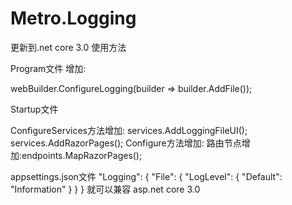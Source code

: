 # Metro.Logging
更新到.net core 3.0
使用方法

Program文件 
增加:

webBuilder.ConfigureLogging(builder => builder.AddFile());

Startup文件

ConfigureServices方法增加:
 services.AddLoggingFileUI();
 services.AddRazorPages();
Configure方法增加:
路由节点增加:endpoints.MapRazorPages();

appsettings.json文件
"Logging": {
    "File": {
      "LogLevel": {
        "Default": "Information"
      }
    }
  }
就可以兼容 asp.net core 3.0
